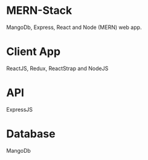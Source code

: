 # MERN-Stack
MangoDb, Express, React and Node (MERN) web app.

# Client App
ReactJS, Redux, ReactStrap and NodeJS

# API
ExpressJS

# Database
MangoDb
